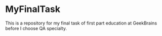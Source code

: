 # MyFinalTask
This is a repository for my final task of first part education at GeekBrains before I choose QA specialty.
